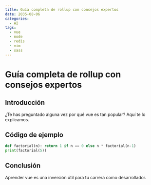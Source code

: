 ```yaml
---
title: Guía completa de rollup con consejos expertos
date: 2035-08-06
categories:
  - AI
tags:
  - vue
  - node
  - redis
  - vim
  - sass
---
```


# Guía completa de rollup con consejos expertos

## Introducción

¿Te has preguntado alguna vez por qué vue es tan popular? Aquí te lo explicamos.

## Código de ejemplo

```python
def factorial(n): return 1 if n == 0 else n * factorial(n-1)
print(factorial(5))
```

## Conclusión

Aprender vue es una inversión útil para tu carrera como desarrollador.